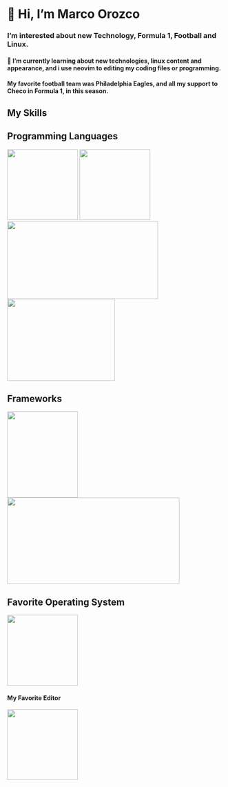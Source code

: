 <!DOCTYPE>
<html lang="es">
  <head>
  </head>
  <body>
    <div>
      <h1>👋 Hi, I’m Marco Orozco</h1>
      <h3>I’m interested about <strong>new Technology, Formula 1, Football and Linux. </strong></h3>
      <h4>🌱 I’m currently learning about new technologies, linux content and appearance, and i use neovim to editing my coding files or programming.</h4>
<h4> My favorite football team was Philadelphia Eagles, and all my support to Checo in Formula 1, in this season.</h4>
    </div>
    <div>
      <h2>My Skills</h2>
      <section class="skills">
        <h2>Programming Languages</h2>
        <img style="width: 164px; height: 164px; " src="https://images.vexels.com/media/users/3/166403/isolated/preview/a5a33bf3004830a2bd581e9fa65de660-javascript-programming-language-icon-by-vexels.png">
        <img style="width: 164px; height: 164px;" src="https://www.designbust.com/download/240/png/php_icon512.png">
        <img style="width: 350px; height: 180px;" src="https://allprowebdesigns.com/blog/wp-content/uploads/2019/01/1lJ32Bl-lHWmNMUSiSq17gQ-792x445.png">
        <img style="width: 250px; height: 190px;" src="http://lh3.googleusercontent.com/-19-pEa2WYkA/Tu4MlsmBD2I/AAAAAAAAA1E/3V9LJoQgTSA/w1200-h630-p-k-no-nu/javalogo.jpg">
      </section>
      <section>
        <h2>Frameworks</h2>
        <img style="width: 164px; height: 200px;" src="https://sytoss-live-10d81101576e4742896edfa4fb-3e648de.aldryn-media.com/filer_public/d6/7d/d67dc123-0c4d-42cf-8d84-af7c02ec7dd5/angular-logo-min.jpg">
        <img style="width: 400px; height: 200px;" src="https://www.milleunovetrine.it/wp-content/uploads/2020/09/installazione-xampp-laravel-composer-git-1000x525.jpg">
      </section>
      <section>
        <h2>Favorite Operating System</h2>
        <img style="width: 164px; height: 164px;" src="https://icons.iconarchive.com/icons/dakirby309/simply-styled/256/OS-Linux-icon.png">
      </section>
      <section class="myFavoriteEditor">
        <h4>My Favorite Editor</h4>
       <img style="width: 164px; height: 164px" src="http://koron.github.io/vimconf-2014-koron/images/vim-logo-large.png">
      </section>
    </div>
  </body>
</html>
<!---
raigormax37417/raigormax37417 is a ✨ special ✨ repository because its `README.md` (this file) appears on your GitHub profile.
You can click the Preview link to take a look at your changes.
--->
